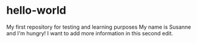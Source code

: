 # hello-world
My first repository for testing and learning purposes
My name is Susanne and I'm hungry!
I want to add more information in this second edit.

